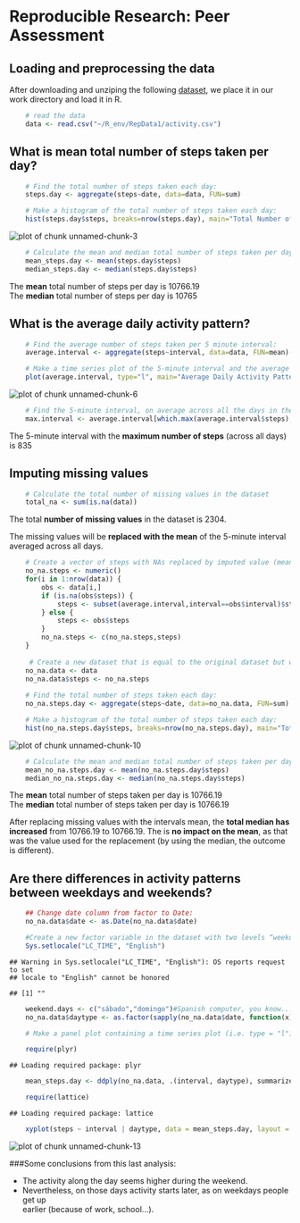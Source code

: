 # Reproducible Research: Peer Assessment

## Loading and preprocessing the data
After downloading and unziping the following [dataset](https://d396qusza40orc.cloudfront.net/repdata%2Fdata%2Factivity.zip), we place it in our work directory and load it in R.


```r
    # read the data
    data <- read.csv("~/R_env/RepData1/activity.csv")
```

## What is mean total number of steps taken per day?


```r
    # Find the total number of steps taken each day:
    steps.day <- aggregate(steps~date, data=data, FUN=sum)
```

```r
    # Make a histogram of the total number of steps taken each day:
    hist(steps.day$steps, breaks=nrow(steps.day), main="Total Number of Steps Per Day", xlab="Steps per Day", col="blue")
```

![plot of chunk unnamed-chunk-3](figure/unnamed-chunk-3-1.png) 

```r
    # Calculate the mean and median total number of steps taken per day:
    mean_steps.day <- mean(steps.day$steps)
    median_steps.day <- median(steps.day$steps)
```
The **mean** total number of steps per day is 10766.19  
The **median** total number of steps per day is 10765

## What is the average daily activity pattern?


```r
    # Find the average number of steps taken per 5 minute interval:
    average.interval <- aggregate(steps~interval, data=data, FUN=mean)
```

```r
    # Make a time series plot of the 5-minute interval and the average number of steps taken, averaged across all days:
    plot(average.interval, type="l", main="Average Daily Activity Pattern", xlab="5-minute Intervals", ylab="Average Steps Taken (All days)")
```

![plot of chunk unnamed-chunk-6](figure/unnamed-chunk-6-1.png) 

```r
    # Find the 5-minute interval, on average across all the days in the dataset, that contains the maximum number of steps:
    max.interval <- average.interval[which.max(average.interval$steps),"interval"]
```
The 5-minute interval with the **maximum number of steps** (across all days)  
is 835

## Imputing missing values

```r
    # Calculate the total number of missing values in the dataset 
    total_na <- sum(is.na(data))
```
The total **number of missing values** in the dataset is 2304.  
  
The missing values will be **replaced with the mean** of the 5-minute interval averaged across all days.


```r
    # Create a vector of steps with NAs replaced by imputed value (mean of 5-minute interval):
    no_na.steps <- numeric()
    for(i in 1:nrow(data)) {
        obs <- data[i,]
        if (is.na(obs$steps)) {
            steps <- subset(average.interval,interval==obs$interval)$steps
        } else {
            steps <- obs$steps
        }
        no_na.steps <- c(no_na.steps,steps)
    }
    
     # Create a new dataset that is equal to the original dataset but with the missing data filled in:
    no_na.data <- data
    no_na.data$steps <- no_na.steps
    
    # Find the total number of steps taken each day:
    no_na.steps.day <- aggregate(steps~date, data=no_na.data, FUN=sum)
```

```r
    # Make a histogram of the total number of steps taken each day:
    hist(no_na.steps.day$steps, breaks=nrow(no_na.steps.day), main="Total No. of Steps Per Day (NA values teplaced with mean", xlab="Steps Per Day", col="blue")
```

![plot of chunk unnamed-chunk-10](figure/unnamed-chunk-10-1.png) 

```r
    # Calculate the mean and median total number of steps taken per day:
    mean_no_na.steps.day <- mean(no_na.steps.day$steps)
    median_no_na.steps.day <- median(no_na.steps.day$steps)
```
The **mean** total number of steps taken per day is 10766.19  
The **median** total number of steps taken per day is 10766.19

After replacing missing values with the intervals mean, the **total median has increased** from 10766.19 to 10766.19. The is **no impact on the mean**, as that was the value used for the replacement (by using the median, the outcome is different).

## Are there differences in activity patterns between weekdays and weekends?


```r
    ## Change date column from factor to Date:
    no_na.data$date <- as.Date(no_na.data$date)

    #Create a new factor variable in the dataset with two levels “weekday” and “weekend” indicating whether date is a weekday or weekend day:
    Sys.setlocale("LC_TIME", "English")
```

```
## Warning in Sys.setlocale("LC_TIME", "English"): OS reports request to set
## locale to "English" cannot be honored
```

```
## [1] ""
```

```r
    weekend.days <- c("sábado","domingo")#Spanish computer, you know... >.<
    no_na.data$daytype <- as.factor(sapply(no_na.data$date, function(x) ifelse(weekdays(x) %in% weekend.days,"weekend","weekday")))
```

```r
    # Make a panel plot containing a time series plot (i.e. type = "l") of the 5-minute interval (x-axis) and the average number of steps taken, averaged across all weekday days or weekend days (y-axis):

    require(plyr)
```

```
## Loading required package: plyr
```

```r
    mean_steps.day <- ddply(no_na.data, .(interval, daytype), summarize, steps = mean(steps))

    require(lattice)
```

```
## Loading required package: lattice
```

```r
    xyplot(steps ~ interval | daytype, data = mean_steps.day, layout = c(1, 2), type = "l", xlab="5-minute Intervals Over Day", ylab="No. of Steps", main="Weekend vs. Weekdays")
```

![plot of chunk unnamed-chunk-13](figure/unnamed-chunk-13-1.png) 



###Some conclusions from this last analysis:
 * The activity along the day seems higher during the weekend.  
 * Nevertheless, on those days activity starts later, as on weekdays people get up  
   earlier (because of work, school...).

